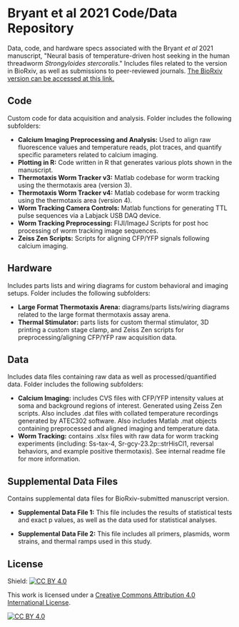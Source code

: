 # Bryant et al 2021 Code/Data Repository
Data, code, and hardware specs associated with the Bryant *et al* 2021 manuscript, "Neural basis of temperature-driven host seeking in the human threadworm *Strongyloides stercoralis*." Includes files related to the version in BioRxiv, as well as submissions to peer-reviewed journals. 
[The BioRxiv version can be accessed at this link.](https://www.biorxiv.org/content/10.1101/2021.06.23.449647v1)

## Code
Custom code for data acquisition and analysis. Folder includes the following subfolders:   

- **Calcium Imaging Preprocessing and Analysis:** Used to align raw fluorescence values and temperature reads, plot traces, and quantify specific parameters related to calcium imaging.
- **Plotting in R:** Code written in R that generates various plots shown in the manuscript.
- **Thermotaxis Worm Tracker v3:** Matlab codebase for worm tracking using the thermotaxis area (version 3).
- **Thermotaxis Worm Tracker v4:** Matlab codebase for worm tracking using the thermotaxis area (version 4).
- **Worm Tracking Camera Controls:** Matlab functions for generating TTL pulse sequences via a Labjack USB DAQ device.
- **Worm Tracking Preprocessing:** FIJI/ImageJ Scripts for post hoc processing of worm tracking image sequences.
- **Zeiss Zen Scripts:** Scripts for aligning CFP/YFP signals following calcium imaging.

## Hardware
Includes parts lists and wiring diagrams for custom behavioral and imaging setups. Folder includes the following subfolders:  

- **Large Format Thermotaxis Arena:** diagrams/parts lists/wiring diagrams related to the large format thermotaxis assay arena.
- **Thermal Stimulator:** parts lists for custom thermal stimulator, 3D printing a custom stage clamp, and Zeiss Zen scripts for preprocessing/aligning CFP/YFP raw acquisition data. 

## Data
Includes data files containing raw data as well as processed/quantified data. Folder includes the following subfolders: 

- **Calcium Imaging:** includes CVS files with CFP/YFP intensity values at soma and background regions of interest. Generated using Zeiss Zen scripts. Also includes .dat files with collated temperature recordings generated by ATEC302 software. Also includes Matlab .mat objects containing preprocessed and aligned imaging and temperature data. 
- **Worm Tracking:** contains .xlsx files with raw data for worm tracking experiments (including: Ss-tax-4, Sr-gcy-23.2p::strHisCl1, reversal behaviors, and example positive thermotaxis). See internal readme file for more information.

## Supplemental Data Files
Contains supplemental data files for BioRxiv-submitted manuscript version.

- **Supplemental Data File 1:** This file includes the results of statistical tests and exact p values, as well as the data used for statistical analyses. 

- **Supplemental Data File 2:** This file includes all primers, plasmids, worm strains, and thermal ramps used in this study. 

## License
Shield: [![CC BY 4.0][cc-by-shield]][cc-by]

This work is licensed under a
[Creative Commons Attribution 4.0 International License][cc-by].

[![CC BY 4.0][cc-by-image]][cc-by]

[cc-by]: http://creativecommons.org/licenses/by/4.0/
[cc-by-image]: https://i.creativecommons.org/l/by/4.0/88x31.png
[cc-by-shield]: https://img.shields.io/badge/License-CC%20BY%204.0-lightgrey.svg
